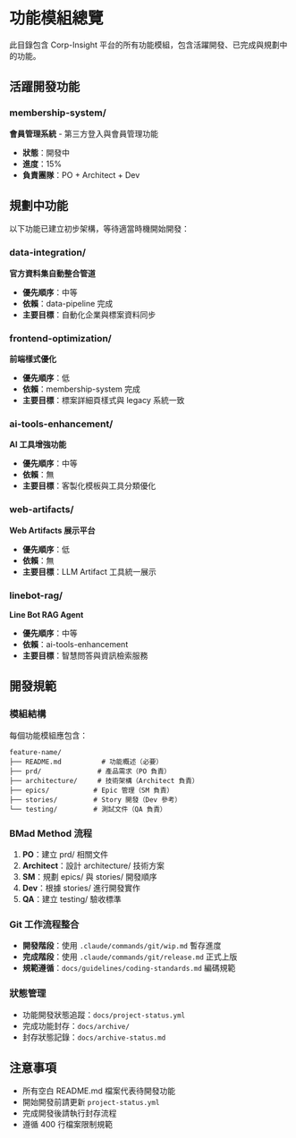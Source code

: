 # 功能模組總覽

此目錄包含 Corp-Insight 平台的所有功能模組，包含活躍開發、已完成與規劃中的功能。

## 活躍開發功能

### membership-system/
**會員管理系統** - 第三方登入與會員管理功能
- **狀態**：開發中
- **進度**：15%
- **負責團隊**：PO + Architect + Dev

## 規劃中功能

以下功能已建立初步架構，等待適當時機開始開發：

### data-integration/
**官方資料集自動整合管道**
- **優先順序**：中等
- **依賴**：data-pipeline 完成
- **主要目標**：自動化企業與標案資料同步

### frontend-optimization/
**前端樣式優化**
- **優先順序**：低
- **依賴**：membership-system 完成  
- **主要目標**：標案詳細頁樣式與 legacy 系統一致

### ai-tools-enhancement/
**AI 工具增強功能**
- **優先順序**：中等
- **依賴**：無
- **主要目標**：客製化模板與工具分類優化

### web-artifacts/
**Web Artifacts 展示平台**
- **優先順序**：低
- **依賴**：無
- **主要目標**：LLM Artifact 工具統一展示

### linebot-rag/
**Line Bot RAG Agent**
- **優先順序**：中等
- **依賴**：ai-tools-enhancement
- **主要目標**：智慧問答與資訊檢索服務

## 開發規範

### 模組結構
每個功能模組應包含：
```
feature-name/
├── README.md          # 功能概述（必要）
├── prd/              # 產品需求（PO 負責）
├── architecture/     # 技術架構（Architect 負責）
├── epics/           # Epic 管理（SM 負責）
├── stories/         # Story 開發（Dev 參考）
└── testing/         # 測試文件（QA 負責）
```

### BMad Method 流程
1. **PO**：建立 prd/ 相關文件
2. **Architect**：設計 architecture/ 技術方案
3. **SM**：規劃 epics/ 與 stories/ 開發順序
4. **Dev**：根據 stories/ 進行開發實作
5. **QA**：建立 testing/ 驗收標準

### Git 工作流程整合
- **開發階段**：使用 `.claude/commands/git/wip.md` 暫存進度
- **完成階段**：使用 `.claude/commands/git/release.md` 正式上版
- **規範遵循**：`docs/guidelines/coding-standards.md` 編碼規範

### 狀態管理
- 功能開發狀態追蹤：`docs/project-status.yml`
- 完成功能封存：`docs/archive/`
- 封存狀態記錄：`docs/archive-status.md`

## 注意事項

- 所有空白 README.md 檔案代表待開發功能
- 開始開發前請更新 `project-status.yml` 
- 完成開發後請執行封存流程
- 遵循 400 行檔案限制規範